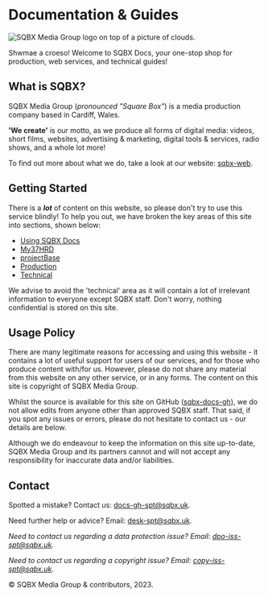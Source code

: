 <!-- Referenced links -->
[sqbx-web]: https://sqbx.uk
[sqbx-spt]: https://support.sqbx.uk
[sqbx-cdn]: https://cdn.sqbx.uk
[37hrd-web]: https://37hrd.uk
[my37hrd]: https://my.37hrd.uk
[my37hrd-login]: https://my.37hrd.uk/auth/login
[my37hrd-selfreg]: https://my.37hrd.uk/auth/join
[my37hrd-pwd]: https://my.37hrd.uk/auth/pwdreset
[sqbx-docs-gh]: https://github.com/sqbxmediagroup/docs

# Documentation & Guides

![SQBX Media Group logo on top of a picture of clouds.](https://cdn.37hrd.uk/imgstor/SQBX-MG-TEIFI.jpg "SQBX Media Group")

Shwmae a croeso! Welcome to SQBX Docs, your one-stop shop for production, web services, and technical guides!



## What is SQBX?
SQBX Media Group (_pronounced "Square Box"_) is a media production company based in Cardiff, Wales.

__'We create'__ is our motto, as we produce all forms of digital media: videos, short films, websites, advertising & marketing, digital tools & services, radio shows, and a whole lot more!

To find out more about what we do, take a look at our website: [sqbx-web].

## Getting Started
There is a **_lot_** of content on this website, so please don't try to use this service blindly! To help you out, we have broken the key areas of this site into sections, shown below:

- [Using SQBX Docs](/about-docs)
- [My37HRD](/my37hrd)
- [projectBase](/projectbase)
- [Production](/production)
- [Technical](/technical)

We advise to avoid the 'technical' area as it will contain a lot of irrelevant information to everyone except SQBX staff. Don't worry, nothing confidential is stored on this site.

## Usage Policy
There are many legitimate reasons for accessing and using this website - it contains a lot of useful support for users of our services, and for those who produce content with/for us. However, please do not share any material from this website on any other service, or in any forms. The content on this site is copyright of SQBX Media Group.

Whilst the source is available for this site on GitHub ([sqbx-docs-gh]), we do not allow edits from anyone other than approved SQBX staff. That said, if you spot any issues or errors, please do not hesitate to contact us - our details are below.

Although we do endeavour to keep the information on this site up-to-date, SQBX Media Group and its partners cannot and will not accept any responsibility for inaccurate data and/or liabilities.

## Contact
Spotted a mistake? Contact us: [docs-gh-spt@sqbx.uk](mailto:docs-gh-spt@sqbx.uk).

Need further help or advice? Email: [desk-spt@sqbx.uk](mailto:desk-spt@sqbx.uk).


_Need to contact us regarding a data protection issue? Email: [dpo-iss-spt@sqbx.uk](mailto:dpo-iss-spt@sqbx.uk)._

_Need to contact us regarding a copyright issue? Email: [copy-iss-spt@sqbx.uk](mailto:copy-iss-spt@sqbx.uk)._


&copy; SQBX Media Group & contributors, 2023.
